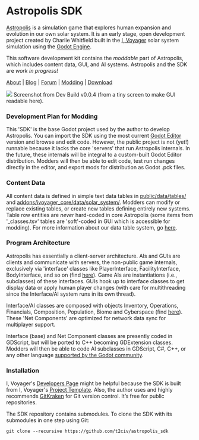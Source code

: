 # Astropolis SDK

[Astropolis](https://t2civ.com/) is a simulation game that explores human expansion and evolution in our own solar system. It is an early stage, open development project created by Charlie Whitfield built in the [I, Voyager](https://www.ivoyager.dev/) solar system simulation using the [Godot Engine](https://godotengine.org/).

This software development kit contains the _moddable_ part of Astropolis, which includes content data, GUI, and AI systems. Astropolis and the SDK are _work in progress!_

[About](https://t2civ.com/about/) | [Blog](https://t2civ.com/) | [Forum](https://github.com/orgs/t2civ/discussions) | [Modding](https://github.com/t2civ/astropolis_sdk) | [Download](https://t2civ.com/download/)

![](https://t2civ.com/wp-content/uploads/2024/05/earth-astropolis-0.0.4.jpg)
Screenshot from Dev Build v0.0.4 (from a tiny screen to make GUI readable here).

### Development Plan for Modding
This 'SDK' is the base Godot project used by the author to develop Astropolis. You can import the SDK using the most current [Godot Editor](https://godotengine.org/) version and browse and edit code. However, the public project is not (yet!) runnable because it lacks the core 'servers' that run Astropolis internals. In the future, these internals will be integral to a custom-built Godot Editor distribution. Modders will then be able to edit code, test run changes directly in the editor, and export mods for distribution as Godot .pck files.

### Content Data
All content data is defined in simple text data tables in [public/data/tables/](https://github.com/t2civ/astropolis_sdk/tree/master/public/data/tables) and [addons/ivoyager_core/data/solar_system/](https://github.com/ivoyager/ivoyager_core/tree/master/data/solar_system). Modders can modify or replace existing tables, or create new tables defining entirely new systems. Table row entities are _never_ hard-coded in core Astropolis (some items from '_classes.tsv' tables are 'soft'-coded in GUI which is accessible for modding). For more information about our data table system, go [here](https://github.com/ivoyager/ivoyager_table_importer).

### Program Architecture
Astropolis has essentially a client-server architecture. AIs and GUIs are clients and communicate with servers, the non-public game internals, exclusively via 'interface' classes like PlayerInterface, FacilityInterface, BodyInterface, and so on (find [here](https://github.com/t2civ/astropolis_sdk/tree/master/public/interfaces)). Game AIs are instantiations (i.e., subclasses) of these interfaces. GUIs hook up to interface classes to get display data or apply human player changes (with care for multithreading since the Interface/AI system runs in its own thread).


Interface/AI classes are composed with objects Inventory, Operations, Financials, Composition, Population, Biome and Cyberspace (find [here](https://github.com/t2civ/astropolis_sdk/tree/master/public/net_components)). These 'Net Components' are optimized for network data sync for multiplayer support.


Interface (base) and Net Component classes are presently coded in GDScript, but will be ported to C++ becoming GDExtension classes. Modders will then be able to code AI subclasses in GDScript, C#, C++, or any other language [supported by the Godot community](https://godotengine.org/features/).

### Installation

I, Voyager's [Developers Page](https://www.ivoyager.dev/developers/) might be helpful because the SDK is built from I, Voyager's [Project Template](https://github.com/ivoyager/project_template). Also, the author uses and highly recommends [GitKraken](https://www.gitkraken.com/) for Git version control. It’s free for public repositories.

The SDK repository contains submodules. To clone the SDK with its submodules in one step using Git:

`git clone --recursive https://github.com/t2civ/astropolis_sdk`
